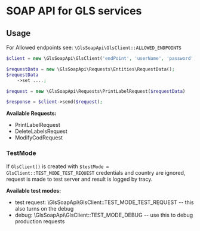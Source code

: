 # SOAP API for GLS services

## Usage

For Allowed endpoints see: `\GlsSoapApi\GlsClient::ALLOWED_ENDPOINTS`

```php
$client = new \GlsSoapApi\GlsClient('endPoint', 'userName', 'password', 'senderId', 'testMode');

$requestData = new \GlsSoapApi\Requests\Entities\RequestData();
$requestData
    ->set ....;

$request = new \GlsSoapApi\Requests\PrintLabelRequest($requestData)

$response = $client->send($request);
```

**Available Requests:**

* PrintLabelRequest
* DeleteLabelsRequest
* ModifyCodRequest

### TestMode

If `GlsClient()` is created with `$testMode = GlsClient::TEST_MODE_TEST_REQUEST` credentials and country are ignored, request is made to test server and result is logged by tracy.

**Available test modes:**

* test request: \GlsSoapApi\GlsClient::TEST_MODE_TEST_REQUEST -- this also turns on the debug
* debug:  \GlsSoapApi\GlsClient::TEST_MODE_DEBUG -- use this to debug production requests


